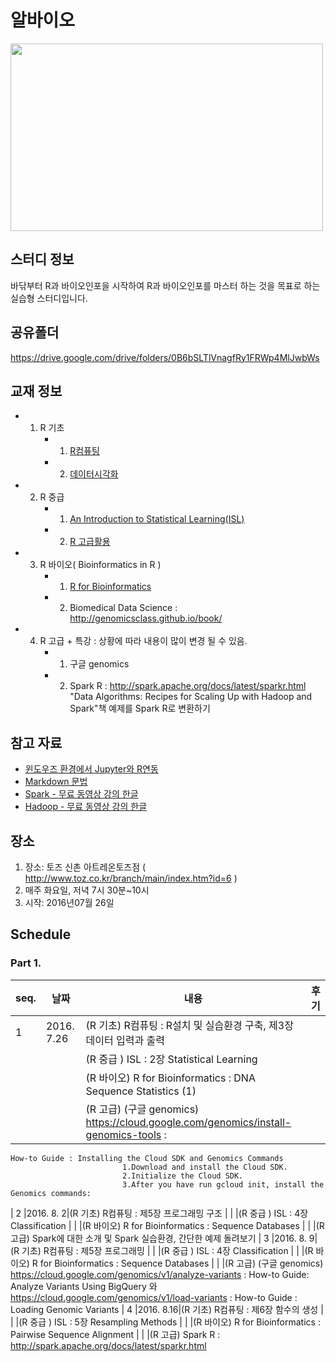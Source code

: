 # 알바이오

<img src="https://github.com/biospin/BigBio/blob/master/main01.jpg?raw=true" width="500" height="300" />

## 스터디 정보
바닦부터  R과 바이오인포을 시작하여  R과 바이오인포를 마스터 하는 것을 목표로 하는  실습형  스터디입니다.   


## 공유폴더 
https://drive.google.com/drive/folders/0B6bSLTlVnagfRy1FRWp4MlJwbWs

## 교재 정보
- 1. R 기초
      - 1)  [R컴퓨팅](http://press.knou.ac.kr/goods/textBookView.do?condCmdtCode=9788920013164&condLscValue=001&condYr=&condSmst= ) 
      - 2)  [데이터시각화](http://press.knou.ac.kr/goods/textBookView.do?condCmdtCode=9788920014635&condLscValue=001&condYr=&condSmst= )
- 2. R 중급 
      - 1)  [An Introduction to Statistical Learning(ISL)](http://www-bcf.usc.edu/~gareth/ISL/)
      - 2)  [R 고급활용](http://press.knou.ac.kr/goods/textBookView.do?condCmdtCode=9788920015144&condLscValue=001&condYr=2016&condSmst=2 )
- 3. R 바이오(  Bioinformatics in R )
      - 1)  [R for Bioinformatics](https://a-little-book-of-r-for-bioinformatics.readthedocs.io/en/latest/ )
      - 2)  Biomedical Data Science : http://genomicsclass.github.io/book/
- 4. R 고급 + 특강 : 상황에 따라 내용이 많이 변경 될 수 있음. 
      - 1) 구글 genomics 
      - 2) Spark R : http://spark.apache.org/docs/latest/sparkr.html
                "Data Algorithms: Recipes for Scaling Up with Hadoop and Spark"책 예제를 Spark R로 변환하기 

## 참고 자료
- [윈도우즈 환경에서 Jupyter와 R연동](https://github.com/biospin/BigBio/blob/master/reference/Jupyter%EC%99%80R%EC%97%B0%EB%8F%99%EB%B0%A9%EB%B2%95.md)
- [Markdown 문법](https://github.com/biospin/BigBio/blob/master/reference/%EB%A7%88%ED%81%AC%EB%8B%A4%EC%9A%B4.md)
- [Spark - 무료 동영상 강의 한글](http://cyber.dbguide.net/lecture.php?action=view&no=154)
- [Hadoop - 무료 동영상 강의 한글](http://cyber.dbguide.net/lecture.php?action=view&no=117)


## 장소
1. 장소: 토즈 신촌  아트레온토즈점 ( http://www.toz.co.kr/branch/main/index.htm?id=6 )
2. 매주 화요일, 저녁 7시 30분~10시
3. 시작: 2016년07월 26일
  
 
## Schedule

### Part 1.

|seq.|    날짜      |내용                                                                                      | 후기
|----| ---------|----------------------------------------------|-----
|  1 |2016. 7.26|(R 기초) R컴퓨팅 :  R설치 및 실습환경 구축,  제3장  데이터 입력과 출력
|    |          |(R 중급 )  ISL : 2장 Statistical Learning 
|    |          |(R 바이오) R for Bioinformatics : DNA Sequence Statistics (1)
|    |          |(R 고급)   (구글 genomics) https://cloud.google.com/genomics/install-genomics-tools :  
    How-to Guide : Installing the Cloud SDK and Genomics Commands 
                             1.Download and install the Cloud SDK.
                             2.Initialize the Cloud SDK.
                             3.After you have run gcloud init, install the Genomics commands:
|  2 |2016. 8. 2|(R 기초) R컴퓨팅 : 제5장  프로그래밍 구조
|    |          |(R 중급 )  ISL : 4장 Classification
|    |          |(R 바이오) R for Bioinformatics : Sequence Databases
|    |          |(R 고급)   Spark에 대한 소개 및 Spark 실습환경,  간단한 예제 돌려보기
|  3 |2016. 8. 9|(R 기초) R컴퓨팅 : 제5장  프로그래밍 
|    |          |(R 중급 )  ISL : 4장 Classification
|    |          |(R 바이오) R for Bioinformatics : Sequence Databases
|    |          |(R 고급)  (구글 genomics) https://cloud.google.com/genomics/v1/analyze-variants : 
    How-to Guide: Analyze Variants Using BigQuery  와  https://cloud.google.com/genomics/v1/load-variants : 
    How-to Guide :  Loading Genomic Variants
|  4 |2016. 8.16|(R 기초) R컴퓨팅 : 제6장  함수의 생성
|    |          |(R 중급 )  ISL : 5장 Resampling Methods 
|    |          |(R 바이오) R for Bioinformatics : Pairwise Sequence Alignment
|    |          |(R 고급)   Spark R : http://spark.apache.org/docs/latest/sparkr.html

